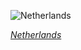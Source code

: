 
![Netherlands](https://www.gstatic.com/prettyearth/assets/full/5502.jpg)

*[Netherlands](https://www.google.com/maps/@52.459043,5.504772,16z/data=!3m1!1e3)*
